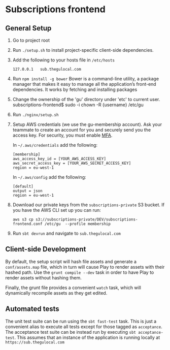 # Subscriptions frontend

## General Setup

1. Go to project root
1. Run `./setup.sh` to install project-specific client-side dependencies.
1. Add the following to your hosts file in `/etc/hosts`

   ```
   127.0.0.1   sub.thegulocal.com
   ```

1. Run `npm install -g bower`
   Bower is a command-line utility, a package manager that makes it easy to manage all the application’s front-end dependencies. It works by fetching and installing packages
1. Change the ownership of the 'gu' directory under 'etc' to current user.
   subscriptions-frontend$ sudo -i chown -R {username} /etc/gu
1. Run `./nginx/setup.sh`
1. Setup AWS credentials (we use the gu-membership account). Ask your teammate to create an account for you and securely send you the access key. For security, you must enable [MFA](http://aws.amazon.com/iam/details/mfa/).

   In `~/.aws/credentials` add the following:

   ```
   [membership]
   aws_access_key_id = [YOUR_AWS_ACCESS_KEY]
   aws_secret_access_key = [YOUR_AWS_SECRET_ACCESS_KEY]
   region = eu-west-1

   ```

   In `~/.aws/config` add the following:

   ```
   [default]
   output = json
   region = eu-west-1
   ```

1. Download our private keys from the `subscriptions-private` S3 bucket. If you have the AWS CLI set up you can run:

    ```
    aws s3 cp s3://subscriptions-private/DEV/subscriptions-frontend.conf /etc/gu  --profile membership
    ```

1. Run ``` sbt devrun ``` and navigate to ```sub.thegulocal.com```

## Client-side Development

By default, the setup script will hash file assets and generate a `conf/assets.map` file,
which in turn will cause Play to render assets with their hashed path. Use the `grunt compile --dev`
task in order to have Play to render assets without hashing them.

Finally, the grunt file provides a
convenient `watch` task, which will dynamically recompile assets as they get edited.

## Automated tests

The unit test suite can be run using the `sbt fast-test` task. This is just a convenient alias to execute all
tests except for those tagged as `acceptance`. The acceptance test suite can be instead run by executing
`sbt acceptance-test`. This assumes that an instance of the application is running locally at `https://sub.thegulocal.com`
